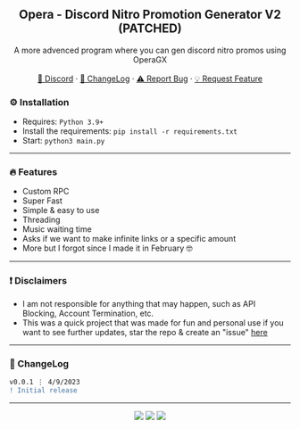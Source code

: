 <div align="center">
 
  <h2 align="center">Opera - Discord Nitro Promotion Generator V2 (PATCHED)</h2>
  <p align="center">
    A more advenced program where you can gen discord nitro promos using OperaGX
    <br />
    <br />
    <a href="https://discord.gg/bestnitro">💬 Discord</a>
    ·
    <a href="https://github.com/sexfrance/Opera-Promo-Gen-V2#-changelog">📜 ChangeLog</a>
    ·
    <a href="https://github.com/sexfrance/Opera-Promo-Gen-V2/issues">⚠️ Report Bug</a>
    ·
    <a href="https://github.com/sexfrance/Opera-Promo-Gen-V2/issues">💡 Request Feature</a>
  </p>
</div>

### ⚙️ Installation

- Requires: `Python 3.9+`
- Install the requirements: `pip install -r requirements.txt`
- Start: `python3 main.py`

---

### 🔥 Features
  - Custom RPC
  - Super Fast
  - Simple & easy to use
  - Threading
  - Music waiting time
  - Asks if we want to make infinite links or a specific amount
  - More but I forgot since I made it in February 🤓

---


### ❗ Disclaimers

- I am not responsible for anything that may happen, such as API Blocking, Account Termination, etc.
- This was a quick project that was made for fun and personal use if you want to see further updates, star the repo & create an "issue" [here](https://github.com/sexfrance/Opera-Promo-Gen-V2/issues)

---

### 📜 ChangeLog

```diff
v0.0.1 ⋮ 4/9/2023
! Initial release
```

---

<p align="center">
  <img src="https://img.shields.io/github/license/sexfrance/Opera-Promo-Gen-V2.svg?style=for-the-badge&labelColor=black&color=f429ff&logo=IOTA"/>
  <img src="https://img.shields.io/github/stars/sexfrance/Opera-Promo-Gen-V2.svg?style=for-the-badge&labelColor=black&color=f429ff&logo=IOTA"/>
  <img src="https://img.shields.io/github/languages/top/sexfrance/Opera-Promo-Gen-V2.svg?style=for-the-badge&labelColor=black&color=f429ff&logo=python"/>
</p>
